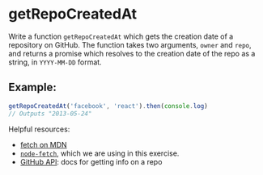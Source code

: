 # getRepoCreatedAt

Write a function `getRepoCreatedAt` which gets the creation date of a repository on GitHub. The function takes two arguments, `owner` and `repo`, and returns a promise which resolves to the creation date of the repo as a string, in `YYYY-MM-DD` format.

## Example:

```js
getRepoCreatedAt('facebook', 'react').then(console.log)
// Outputs "2013-05-24"
```

Helpful resources:

-   [fetch on MDN](https://developer.mozilla.org/en-US/docs/Web/API/Fetch_API/Using_Fetch)
-   [`node-fetch`](https://github.com/node-fetch/node-fetch), which we are using in this exercise.
-   [GitHub API](https://docs.github.com/en/rest/reference/repos#get): docs for getting info on a repo
